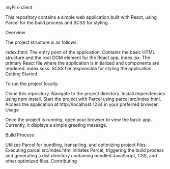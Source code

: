myFlix-client

This repository contains a simple web application built with React, using Parcel for the build process and SCSS for styling.

Overview

The project structure is as follows:

index.html: The entry point of the application. Contains the basic HTML structure and the root DOM element for the React app.
index.jsx: The primary React file where the application is initialized and components are rendered.
index.scss: SCSS file responsible for styling the application.
Getting Started

To run the project locally:

Clone this repository.
Navigate to the project directory.
Install dependencies using npm install.
Start the project with Parcel using parcel src/index.html.
Access the application at http://localhost:1234 in your preferred browser.
Usage

Once the project is running, open your browser to view the basic app. Currently, it displays a simple greeting message.

Build Process

Utilizes Parcel for bundling, transpiling, and optimizing project files.
Executing parcel src/index.html initiates Parcel, triggering the build process and generating a dist directory containing bundled JavaScript, CSS, and other optimized files.
Contributing
